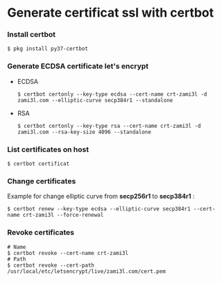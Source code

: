 Generate certificat ssl with certbot
===

### Install certbot
```shell
$ pkg install py37-certbot
```

### Generate ECDSA certificate let's encrypt
- ECDSA
    ```shell
    $ certbot certonly --key-type ecdsa --cert-name crt-zami3l -d zami3l.com --elliptic-curve secp384r1 --standalone
    ```

- RSA
    ```shell
    $ certbot certonly --key-type rsa --cert-name crt-zami3l -d zami3l.com --rsa-key-size 4096 --standalone
    ```

### List certificates on host
```shell
$ certbot certificat
```

### Change certificates
Example for change elliptic curve from **secp256r1** to **secp384r1** :
```shell
$ certbot renew --key-type ecdsa --elliptic-curve secp384r1 --cert-name crt-zami3l --force-renewal
```

### Revoke certificates
```shell
# Name
$ certbot revoke --cert-name crt-zami3l
# Path
$ certbot revoke --cert-path /usr/local/etc/letsencrypt/live/zami3l.com/cert.pem
```
